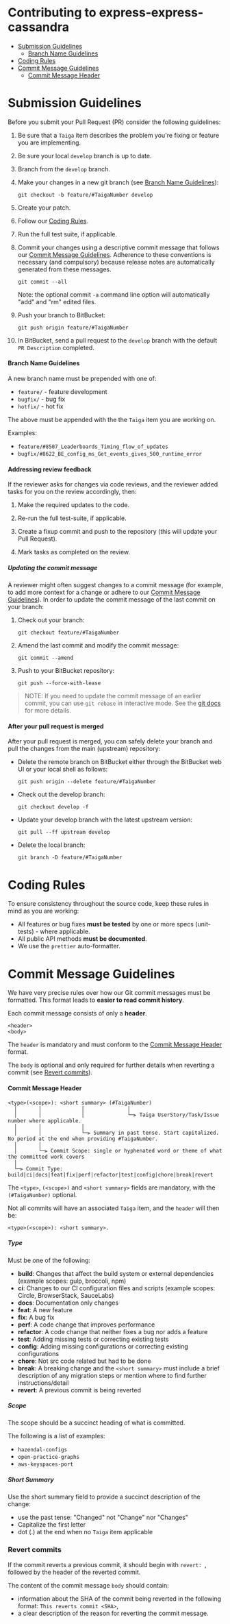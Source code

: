 # Contributing to express-express-cassandra

* [Submission Guidelines](#markdown-header-submission-guidelines)
    * [Branch Name Guidelines](#markdown-header-branch-name-guidelines)
* [Coding Rules](#markdown-header-coding-rules)
* [Commit Message Guidelines](#markdown-header-commit-message-guidelines)
    * [Commit Message Header](#markdown-header-commit-message-header)


# Submission Guidelines

Before you submit your Pull Request (PR) consider the following guidelines:

1. Be sure that a `Taiga` item describes the problem you're fixing or feature you are implementing.

2. Be sure your local `develop` branch is up to date.

2. Branch from the `develop` branch.

5. Make your changes in a new git branch (see [Branch Name Guidelines](#markdown-header-branch-name-guidelines)):

     ```
     git checkout -b feature/#TaigaNumber develop
     ```

6. Create your patch.

7. Follow our [Coding Rules](#markdown-header-coding-rules).

8. Run the full test suite, if applicable.

9. Commit your changes using a descriptive commit message that follows our [Commit Message Guidelines](#markdown-header-commit-message-guidelines).
   Adherence to these conventions is necessary (and compulsory) because release notes are automatically generated from these messages.

     ```
     git commit --all
     ```
   Note: the optional commit `-a` command line option will automatically "add" and "rm" edited files.

10. Push your branch to BitBucket:

    ```
    git push origin feature/#TaigaNumber
    ```

11. In BitBucket, send a pull request to the `develop` branch with the default `PR Description` completed.

#### Branch Name Guidelines

A new branch name must be prepended with one of:

* `feature/` - feature development
* `bugfix/` - bug fix
* `hotfix/` - hot fix

The above must be appended with the the `Taiga` item you are working on.

Examples:

* `feature/#8507_Leaderboards_Timing_flow_of_updates`
* `bugfix/#8622_BE_config_ms_Get_events_gives_500_runtime_error`

#### Addressing review feedback

If the reviewer asks for changes via code reviews, and the reviewer added tasks for you on the review accordingly, then:

1. Make the required updates to the code.

2. Re-run the full test-suite, if applicable.

3. Create a fixup commit and push to the repository (this will update your Pull Request).

4. Mark tasks as completed on the review.

##### Updating the commit message

A reviewer might often suggest changes to a commit message (for example, to add more context for a change or adhere to our [Commit Message Guidelines](#markdown-header-commit-message-guidelines)).
In order to update the commit message of the last commit on your branch:

1. Check out your branch:

    ```
    git checkout feature/#TaigaNumber
    ```

2. Amend the last commit and modify the commit message:

    ```
    git commit --amend
    ```

3. Push to your BitBucket repository:

    ```
    git push --force-with-lease
    ```

> NOTE:
> If you need to update the commit message of an earlier commit, you can use `git rebase` in interactive mode.
> See the [git docs](https://git-scm.com/docs/git-rebase#_interactive_mode) for more details.


#### After your pull request is merged

After your pull request is merged, you can safely delete your branch and pull the changes from the main (upstream) repository:

* Delete the remote branch on BitBucket either through the BitBucket web UI or your local shell as follows:

    ```
    git push origin --delete feature/#TaigaNumber
    ```

* Check out the develop branch:

    ```
    git checkout develop -f
    ```

* Update your develop branch with the latest upstream version:

    ```
    git pull --ff upstream develop
    ```

* Delete the local branch:

    ```
    git branch -D feature/#TaigaNumber
    ```


# Coding Rules

To ensure consistency throughout the source code, keep these rules in mind as you are working:

* All features or bug fixes **must be tested** by one or more specs (unit-tests) - where applicable.
* All public API methods **must be documented**.
* We use the `prettier` auto-formatter.


# Commit Message Guidelines

We have very precise rules over how our Git commit messages must be formatted.
This format leads to **easier to read commit history**.

Each commit message consists of only a **header**.

```
<header>
<body>
```

The `header` is mandatory and must conform to the [Commit Message Header](#markdown-header-commit-message-header) format.

The `body` is optional and only required for further details when reverting a commit (see [Revert commits](#markdown-header-revert-commits)).

#### Commit Message Header

```
<type>(<scope>): <short summary> (#TaigaNumber)
  │       │             │              │
  │       │             │              └─⫸ Taiga UserStory/Task/Issue number where applicable.
  │       │             │
  │       │             └─⫸ Summary in past tense. Start capitalized. No period at the end when providing #TaigaNumber.
  │       │
  │       └─⫸ Commit Scope: single or hyphenated word or theme of what the committed work covers
  │
  └─⫸ Commit Type: build|ci|docs|feat|fix|perf|refactor|test|config|chore|break|revert
```

The `<type>`, `(<scope>)` and `<short summary>` fields are mandatory, with the `(#TaigaNumber)` optional.

Not all commits will have an associated `Taiga` item, and the `header` will then be:

```
<type>(<scope>): <short summary>.
```


##### Type

Must be one of the following:

* **build**: Changes that affect the build system or external dependencies (example scopes: gulp, broccoli, npm)
* **ci**: Changes to our CI configuration files and scripts (example scopes: Circle, BrowserStack, SauceLabs)
* **docs**: Documentation only changes
* **feat**: A new feature
* **fix**: A bug fix
* **perf**: A code change that improves performance
* **refactor**: A code change that neither fixes a bug nor adds a feature
* **test**: Adding missing tests or correcting existing tests
* **config**: Adding missing configurations or correcting existing configurations
* **chore**: Not src code related but had to be done
* **break**: A breaking change and the `<short summary>` must include a brief description of any migration steps or mention where to find further instructions/detail
* **revert**: A previous commit is being reverted


##### Scope
The scope should be a succinct heading of what is committed.

The following is a list of examples:

* `hazendal-configs`
* `open-practice-graphs`
* `aws-keyspaces-port`


##### Short Summary

Use the short summary field to provide a succinct description of the change:

* use the past tense: "Changed" not "Change" nor "Changes"
* Capitalize the first letter
* dot (.) at the end when no `Taiga` item applicable


### Revert commits

If the commit reverts a previous commit, it should begin with `revert: `, followed by the header of the reverted commit.

The content of the commit message `body` should contain:

- information about the SHA of the commit being reverted in the following format: `This reverts commit <SHA>`,
- a clear description of the reason for reverting the commit message.
